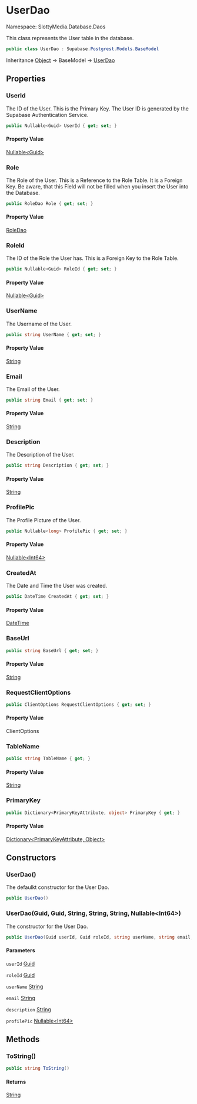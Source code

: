 # UserDao

Namespace: SlottyMedia.Database.Daos

This class represents the User table in the database.

```csharp
public class UserDao : Supabase.Postgrest.Models.BaseModel
```

Inheritance [Object](https://docs.microsoft.com/en-us/dotnet/api/system.object) → BaseModel → [UserDao](./slottymedia.database.daos.userdao.md)

## Properties

### **UserId**

The ID of the User. This is the Primary Key. The User ID is generated by the Supabase Authentication Service.

```csharp
public Nullable<Guid> UserId { get; set; }
```

#### Property Value

[Nullable&lt;Guid&gt;](https://docs.microsoft.com/en-us/dotnet/api/system.nullable-1)<br>

### **Role**

The Role of the User. This is a Reference to the Role Table. It is a Foreign Key. Be aware, that this
 Field will not be filled when you insert the User into the Database.

```csharp
public RoleDao Role { get; set; }
```

#### Property Value

[RoleDao](./slottymedia.database.daos.roledao.md)<br>

### **RoleId**

The ID of the Role the User has. This is a Foreign Key to the Role Table.

```csharp
public Nullable<Guid> RoleId { get; set; }
```

#### Property Value

[Nullable&lt;Guid&gt;](https://docs.microsoft.com/en-us/dotnet/api/system.nullable-1)<br>

### **UserName**

The Username of the User.

```csharp
public string UserName { get; set; }
```

#### Property Value

[String](https://docs.microsoft.com/en-us/dotnet/api/system.string)<br>

### **Email**

The Email of the User.

```csharp
public string Email { get; set; }
```

#### Property Value

[String](https://docs.microsoft.com/en-us/dotnet/api/system.string)<br>

### **Description**

The Description of the User.

```csharp
public string Description { get; set; }
```

#### Property Value

[String](https://docs.microsoft.com/en-us/dotnet/api/system.string)<br>

### **ProfilePic**

The Profile Picture of the User.

```csharp
public Nullable<long> ProfilePic { get; set; }
```

#### Property Value

[Nullable&lt;Int64&gt;](https://docs.microsoft.com/en-us/dotnet/api/system.nullable-1)<br>

### **CreatedAt**

The Date and Time the User was created.

```csharp
public DateTime CreatedAt { get; set; }
```

#### Property Value

[DateTime](https://docs.microsoft.com/en-us/dotnet/api/system.datetime)<br>

### **BaseUrl**

```csharp
public string BaseUrl { get; set; }
```

#### Property Value

[String](https://docs.microsoft.com/en-us/dotnet/api/system.string)<br>

### **RequestClientOptions**

```csharp
public ClientOptions RequestClientOptions { get; set; }
```

#### Property Value

ClientOptions<br>

### **TableName**

```csharp
public string TableName { get; }
```

#### Property Value

[String](https://docs.microsoft.com/en-us/dotnet/api/system.string)<br>

### **PrimaryKey**

```csharp
public Dictionary<PrimaryKeyAttribute, object> PrimaryKey { get; }
```

#### Property Value

[Dictionary&lt;PrimaryKeyAttribute, Object&gt;](https://docs.microsoft.com/en-us/dotnet/api/system.collections.generic.dictionary-2)<br>

## Constructors

### **UserDao()**

The defaulkt constructor for the User Dao.

```csharp
public UserDao()
```

### **UserDao(Guid, Guid, String, String, String, Nullable&lt;Int64&gt;)**

The constructor for the User Dao.

```csharp
public UserDao(Guid userId, Guid roleId, string userName, string email, string description, Nullable<long> profilePic)
```

#### Parameters

`userId` [Guid](https://docs.microsoft.com/en-us/dotnet/api/system.guid)<br>

`roleId` [Guid](https://docs.microsoft.com/en-us/dotnet/api/system.guid)<br>

`userName` [String](https://docs.microsoft.com/en-us/dotnet/api/system.string)<br>

`email` [String](https://docs.microsoft.com/en-us/dotnet/api/system.string)<br>

`description` [String](https://docs.microsoft.com/en-us/dotnet/api/system.string)<br>

`profilePic` [Nullable&lt;Int64&gt;](https://docs.microsoft.com/en-us/dotnet/api/system.nullable-1)<br>

## Methods

### **ToString()**

```csharp
public string ToString()
```

#### Returns

[String](https://docs.microsoft.com/en-us/dotnet/api/system.string)<br>
